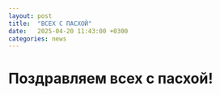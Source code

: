```yaml
---
layout: post
title:  "ВСЕХ С ПАСХОЙ"
date:   2025-04-20 11:43:00 +0300
categories: news
--- 
```

# Поздравляем всех с пасхой!
